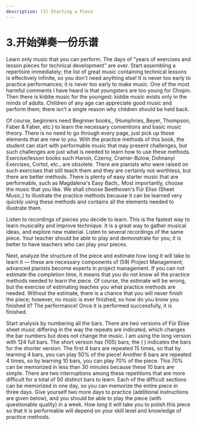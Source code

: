 ```yaml
---
description: (3) Starting a Piece
---
```


# 3.开始弹奏一份乐谱

Learn only music that you can perform. The days of "years of exercises and lesson pieces for technical development" are over. Start assembling a repertoire immediately; the list of great music containing technical lessons is effectively infinite, so you don't need anything else! It is never too early to practice performances; it is never too early to make music. One of the most harmful comments I have heard is that youngsters are too young for Chopin. Then there is kiddie music for the youngest: kiddie music exists only in the minds of adults. Children of any age can appreciate good music and perform them; there isn't a single reason why children should be held back.

Of course, beginners need Beginner books,, \(Humphries, Beyer, Thompson, Faber & Faber, etc.\) to learn the necessary conventions and basic music theory. There is no need to go through every page, just pick up those elements that are new to you. With the practice methods of this book, the student can start with performable music that may present challenges, but such challenges are just what is needed to learn how to use these methods. Exercise/lesson books such Hanon, Czerny, Cramer-Bulow, Dohnanyi Exercises, Cortot, etc., are obsolete. There are pianists who were raised on such exercises that still teach them and they are certainly not worthless, but there are better methods. There is plenty of easy starter music that are performable, such as Magdalena's Easy Bach,. Most importantly, choose the music that you like. We shall choose Beethoven's Für Elise \(Sheet Music,\) to illustrate the practice methods because it can be learned very quickly using these methods and contains all the elements needed to illustrate them.

Listen to recordings of pieces you decide to learn. This is the fastest way to learn musicality and improve technique. It is a great way to gather musical ideas, and explore new material. Listen to several recordings of the same piece. Your teacher should be able to play and demonstrate for you; it is better to have teachers who can play your pieces.

Next, analyze the structure of the piece and estimate how long it will take to learn it — these are necessary components of \(59\) Project Management; advanced pianists become experts in project management. If you can not estimate the completion time, it means that you do not know all the practice methods needed to learn the piece. Of course, the estimate will be wrong, but the exercise of estimating teaches you what practice methods are needed. Without the estimate, there is a chance that you will never finish the piece; however, no music is ever finished, so how do you know you finished it? The performance! Once it is performed successfully, it is finished.

Start analysis by numbering all the bars. There are two versions of Für Elise sheet music differing in the way the repeats are indicated, which changes the bar numbers but does not change the music. I am using the long version with 124 full bars. The short version has \(105\) bars; the \( \) indicates the bars for the shorter version. The first 4 bars are repeated 15 times, so that by learning 4 bars, you can play 50% of the piece! Another 6 bars are repeated 4 times, so by learning 10 bars, you can play 70% of the piece. This 70% can be memorized in less than 30 minutes because these 10 bars are simple. There are two interruptions among these repetitions that are more difficult for a total of 50 distinct bars to learn. Each of the difficult sections can be memorized in one day, so you can memorize the entire piece in three days. Give yourself two more days to practice \(additional instructions are given below\), and you should be able to play the piece \(with questionable quality\) in a week. How long it will take you to polish this piece so that it is performable will depend on your skill level and knowledge of practice methods.

